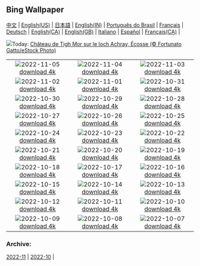 ## Bing Wallpaper
[中文](README.md) |                     [English(US)](en-US.md) |                     [日本語](ja-JP.md) |                     [English(IN)](en-IN.md) |                     [Português do Brasil](pt-BR.md) |                     [Français](fr-FR.md) |                     [Deutsch](de-DE.md) |                     [English(CA)](en-CA.md) |                     [English(GB)](en-GB.md) |                     [Italiano](it-IT.md) |                     [Español](es-ES.md) |                     [Français(CA)](fr-CA.md) |                    

![](https://www.bing.com/th?id=OHR.Trossachs_FR-CA9368427438_UHD.jpg&w=1000)Today: [Château de Tigh Mor sur le loch Achray, Écosse (© Fortunato Gatto/eStock Photo)](https://www.bing.com/th?id=OHR.Trossachs_FR-CA9368427438_UHD.jpg)

|      |      |      |
| :----: | :----: | :----: |
|![](https://www.bing.com/th?id=OHR.Deities_FR-CA9415810034_UHD.jpg&pid=hp&w=384&h=216&rs=1&c=4)2022-11-05 [download 4k](https://www.bing.com/th?id=OHR.Deities_FR-CA9415810034_UHD.jpg)|![](https://www.bing.com/th?id=OHR.AmboseliBioshere_FR-CA4034435189_UHD.jpg&pid=hp&w=384&h=216&rs=1&c=4)2022-11-04 [download 4k](https://www.bing.com/th?id=OHR.AmboseliBioshere_FR-CA4034435189_UHD.jpg)|![](https://www.bing.com/th?id=OHR.KluaneAutumn_FR-CA6599163877_UHD.jpg&pid=hp&w=384&h=216&rs=1&c=4)2022-11-03 [download 4k](https://www.bing.com/th?id=OHR.KluaneAutumn_FR-CA6599163877_UHD.jpg)|
|![](https://www.bing.com/th?id=OHR.Calacas_FR-CA3736936313_UHD.jpg&pid=hp&w=384&h=216&rs=1&c=4)2022-11-02 [download 4k](https://www.bing.com/th?id=OHR.Calacas_FR-CA3736936313_UHD.jpg)|![](https://www.bing.com/th?id=OHR.WychwoodForest_FR-CA3380358498_UHD.jpg&pid=hp&w=384&h=216&rs=1&c=4)2022-11-01 [download 4k](https://www.bing.com/th?id=OHR.WychwoodForest_FR-CA3380358498_UHD.jpg)|![](https://www.bing.com/th?id=OHR.SealRiver_FR-CA2968443449_UHD.jpg&pid=hp&w=384&h=216&rs=1&c=4)2022-10-31 [download 4k](https://www.bing.com/th?id=OHR.SealRiver_FR-CA2968443449_UHD.jpg)|
|![](https://www.bing.com/th?id=OHR.TremblantFoliage_FR-CA7434066206_UHD.jpg&pid=hp&w=384&h=216&rs=1&c=4)2022-10-30 [download 4k](https://www.bing.com/th?id=OHR.TremblantFoliage_FR-CA7434066206_UHD.jpg)|![](https://www.bing.com/th?id=OHR.FrankensteinFriday_FR-CA1409838393_UHD.jpg&pid=hp&w=384&h=216&rs=1&c=4)2022-10-29 [download 4k](https://www.bing.com/th?id=OHR.FrankensteinFriday_FR-CA1409838393_UHD.jpg)|![](https://www.bing.com/th?id=OHR.BridgeofSighs_FR-CA1144990668_UHD.jpg&pid=hp&w=384&h=216&rs=1&c=4)2022-10-28 [download 4k](https://www.bing.com/th?id=OHR.BridgeofSighs_FR-CA1144990668_UHD.jpg)|
|![](https://www.bing.com/th?id=OHR.BrockenSpecter_FR-CA1101180405_UHD.jpg&pid=hp&w=384&h=216&rs=1&c=4)2022-10-27 [download 4k](https://www.bing.com/th?id=OHR.BrockenSpecter_FR-CA1101180405_UHD.jpg)|![](https://www.bing.com/th?id=OHR.OrcusMouth_FR-CA1010117688_UHD.jpg&pid=hp&w=384&h=216&rs=1&c=4)2022-10-26 [download 4k](https://www.bing.com/th?id=OHR.OrcusMouth_FR-CA1010117688_UHD.jpg)|![](https://www.bing.com/th?id=OHR.GuwahatiDiwali_FR-CA7148534959_UHD.jpg&pid=hp&w=384&h=216&rs=1&c=4)2022-10-25 [download 4k](https://www.bing.com/th?id=OHR.GuwahatiDiwali_FR-CA7148534959_UHD.jpg)|
|![](https://www.bing.com/th?id=OHR.Knobbelzwaan_FR-CA0910095832_UHD.jpg&pid=hp&w=384&h=216&rs=1&c=4)2022-10-24 [download 4k](https://www.bing.com/th?id=OHR.Knobbelzwaan_FR-CA0910095832_UHD.jpg)|![](https://www.bing.com/th?id=OHR.KarstMountains_FR-CA0822666075_UHD.jpg&pid=hp&w=384&h=216&rs=1&c=4)2022-10-23 [download 4k](https://www.bing.com/th?id=OHR.KarstMountains_FR-CA0822666075_UHD.jpg)|![](https://www.bing.com/th?id=OHR.SeaAngel_FR-CA7986630170_UHD.jpg&pid=hp&w=384&h=216&rs=1&c=4)2022-10-22 [download 4k](https://www.bing.com/th?id=OHR.SeaAngel_FR-CA7986630170_UHD.jpg)|
|![](https://www.bing.com/th?id=OHR.SlothDay_FR-CA3698528403_UHD.jpg&pid=hp&w=384&h=216&rs=1&c=4)2022-10-21 [download 4k](https://www.bing.com/th?id=OHR.SlothDay_FR-CA3698528403_UHD.jpg)|![](https://www.bing.com/th?id=OHR.WartburgCastle_FR-CA3775461720_UHD.jpg&pid=hp&w=384&h=216&rs=1&c=4)2022-10-20 [download 4k](https://www.bing.com/th?id=OHR.WartburgCastle_FR-CA3775461720_UHD.jpg)|![](https://www.bing.com/th?id=OHR.RioArazas_FR-CA4081546189_UHD.jpg&pid=hp&w=384&h=216&rs=1&c=4)2022-10-19 [download 4k](https://www.bing.com/th?id=OHR.RioArazas_FR-CA4081546189_UHD.jpg)|
|![](https://www.bing.com/th?id=OHR.SwedenOwl_FR-CA5457077395_UHD.jpg&pid=hp&w=384&h=216&rs=1&c=4)2022-10-18 [download 4k](https://www.bing.com/th?id=OHR.SwedenOwl_FR-CA5457077395_UHD.jpg)|![](https://www.bing.com/th?id=OHR.PrinceChristianSound_FR-CA3341695830_UHD.jpg&pid=hp&w=384&h=216&rs=1&c=4)2022-10-17 [download 4k](https://www.bing.com/th?id=OHR.PrinceChristianSound_FR-CA3341695830_UHD.jpg)|![](https://www.bing.com/th?id=OHR.NaqsheRustam_FR-CA9195443986_UHD.jpg&pid=hp&w=384&h=216&rs=1&c=4)2022-10-16 [download 4k](https://www.bing.com/th?id=OHR.NaqsheRustam_FR-CA9195443986_UHD.jpg)|
|![](https://www.bing.com/th?id=OHR.JasperMilkyWay_FR-CA8242113611_UHD.jpg&pid=hp&w=384&h=216&rs=1&c=4)2022-10-15 [download 4k](https://www.bing.com/th?id=OHR.JasperMilkyWay_FR-CA8242113611_UHD.jpg)|![](https://www.bing.com/th?id=OHR.AlaskaMoose_FR-CA8987469449_UHD.jpg&pid=hp&w=384&h=216&rs=1&c=4)2022-10-14 [download 4k](https://www.bing.com/th?id=OHR.AlaskaMoose_FR-CA8987469449_UHD.jpg)|![](https://www.bing.com/th?id=OHR.AmmoniteGraveyard_FR-CA8744953253_UHD.jpg&pid=hp&w=384&h=216&rs=1&c=4)2022-10-13 [download 4k](https://www.bing.com/th?id=OHR.AmmoniteGraveyard_FR-CA8744953253_UHD.jpg)|
|![](https://www.bing.com/th?id=OHR.TortulaMoss_FR-CA3233872122_UHD.jpg&pid=hp&w=384&h=216&rs=1&c=4)2022-10-12 [download 4k](https://www.bing.com/th?id=OHR.TortulaMoss_FR-CA3233872122_UHD.jpg)|![](https://www.bing.com/th?id=OHR.CornKernels_FR-CA3278954718_UHD.jpg&pid=hp&w=384&h=216&rs=1&c=4)2022-10-11 [download 4k](https://www.bing.com/th?id=OHR.CornKernels_FR-CA3278954718_UHD.jpg)|![](https://www.bing.com/th?id=OHR.ChukchiSea_FR-CA8617458160_UHD.jpg&pid=hp&w=384&h=216&rs=1&c=4)2022-10-10 [download 4k](https://www.bing.com/th?id=OHR.ChukchiSea_FR-CA8617458160_UHD.jpg)|
|![](https://www.bing.com/th?id=OHR.GlassOctopus_FR-CA7988023588_UHD.jpg&pid=hp&w=384&h=216&rs=1&c=4)2022-10-09 [download 4k](https://www.bing.com/th?id=OHR.GlassOctopus_FR-CA7988023588_UHD.jpg)|![](https://www.bing.com/th?id=OHR.OberbaumBridge_FR-CA4433602168_UHD.jpg&pid=hp&w=384&h=216&rs=1&c=4)2022-10-08 [download 4k](https://www.bing.com/th?id=OHR.OberbaumBridge_FR-CA4433602168_UHD.jpg)|![](https://www.bing.com/th?id=OHR.BayofBiscay_FR-CA6778308592_UHD.jpg&pid=hp&w=384&h=216&rs=1&c=4)2022-10-07 [download 4k](https://www.bing.com/th?id=OHR.BayofBiscay_FR-CA6778308592_UHD.jpg)|


### Archive:
[2022-11](archive/fr-CA/202211/README.md) | [2022-10](archive/fr-CA/202210/README.md) | 